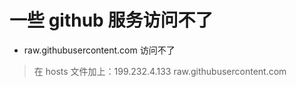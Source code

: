 # 一些 github 服务访问不了

- raw.githubusercontent.com 访问不了

> 在 hosts 文件加上：199.232.4.133 raw.githubusercontent.com
